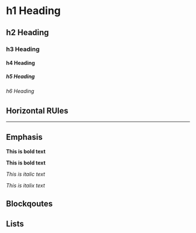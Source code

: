 # h1 Heading 
## h2 Heading 
### h3 Heading 
#### h4 Heading 
##### h5 Heading 
###### h6 Heading 


## Horizontal RUles 

___ 


## Emphasis 

**This is bold text** 

__This is bold text__ 

*This is italic text* 

_This is italix text_ 




## Blockqoutes 







## Lists 
